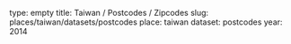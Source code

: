 type: empty
title: Taiwan / Postcodes / Zipcodes
slug: places/taiwan/datasets/postcodes
place: taiwan
dataset: postcodes
year: 2014
